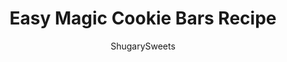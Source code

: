 ---
layout: ../../layouts/MarkdownPostLayout.astro
title: Easy Magic Cookie Bars Recipe
author: ShugarySweets
pubDate: 2019-06-03
description: "The BEST, Easy Magic Cookie Bars recipe is now at your fingertips. Youll love this 7 layer, chewy treat, thats so versatile for holidays or any day!"
image_url: https://www.shugarysweets.com/wp-content/uploads/2019/06/magic-bars-4.jpg
tags: ["Brownies and Bars","American"]
calories: 205
protein: 2
carbohydrates: 27
fats: 10
fiber: 1
ingredients: ["1/2 cup unsalted butter, melted","1 1/2 cups graham cracker crumbs (12 full size crackers)","1 can sweetened condensed milk","1 1/2 cups milk chocolate chips","1/2 cup quick cook oats","1 cup butterscotch morsels","1 cup M&M's candies (any variety)"]
serves: 24
time: "35 minutes"
prepTime: "5 minutes"
instructions: ["Preheat oven to 350 degrees F. Line a 13x9 baking dish with parchment paper or foil. Set aside.","Process graham crackers using a food processor to make fine crumbs. Add in melted butter. Mix with a fork until crumbly.","Press crumbs into the bottom of prepared baking pan.","Top crust with chocolate chips, oats, butterscotch, and M&M'S. Pour sweetened condensed milk over the top.","Bake for 25-30 minutes until golden brown. Remove from oven and cool completely.","Store in airtight container at room temperature or refrigerator (MY CHOICE)."]
nutrition: ["205 calories","27 grams carbohydrates","15 milligrams cholesterol","10 grams fat","1 grams fiber","2 grams protein","6 grams saturated fat","77 milligrams sodium","21 grams sugar","0 grams trans fat","3 grams unsaturated fat"]
---